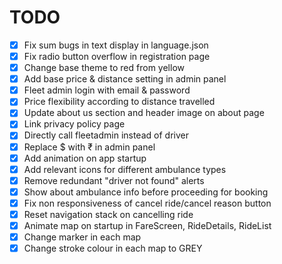# TODO

- [x] Fix sum bugs in text display in language.json
- [x] Fix radio button overflow in registration page
- [x] Change base theme to red from yellow
- [x] Add base price & distance setting in admin panel
- [x] Fleet admin login with email & password
- [x] Price flexibility according to distance travelled
- [x] Update about us section and header image on about page
- [x] Link privacy policy page
- [x] Directly call fleetadmin instead of driver
- [x] Replace $ with ₹ in admin panel
- [x] Add animation on app startup
- [x] Add relevant icons for different ambulance types
- [x] Remove redundant "driver not found" alerts
- [x] Show about ambulance info before proceeding for booking
- [x] Fix non responsiveness of cancel ride/cancel reason button
- [x] Reset navigation stack on cancelling ride
- [x] Animate map on startup in FareScreen, RideDetails, RideList
- [x] Change marker in each map
- [x] Change stroke colour in each map to GREY